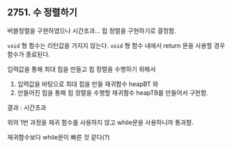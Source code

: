## 2751. 수 정렬하기

버블정렬을 구현하였으나 시간초과... 힙 정렬을 구현하기로 결정함.

`void` 형 함수는 리턴값을 가지지 않는다. `void` 형 함수 내에서 return 문을 사용할 경우 함수가 종료된다.

입력값을 통해 최대 힙을 만들고 힙 정렬을 수행하기 위해서

1. 입력값을 바탕으로 최대 힙을 만들 재귀함수 heapBT 와
2. 만들어진 힙을 통해 힙 정렬을 수행할 재귀함수 heapTB를 만들어서 구현함.

결과 : 시간초과

위의 1번 과정을 재귀 함수를 사용하지 않고 while문을 사용하니까 통과함.

재귀함수보다 while문이 빠른 것 같다(?)
